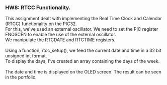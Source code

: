 ### HW8: RTCC Functionality. <br>
This assignment dealt with implementing the Real Time Clock and Calendar (RTCC) functionality on the PIC32.<br>
For this, we've used an external oscillator. We need to set the PIC register FNOSCEN to enable the use of the external oscillator.<br>
We manipulate the RTCDATE and RTCTIME registers.<br><br>
Using a function, rtcc_setup(), we feed the current date and time in a 32 bit unsigned int format.<br>
To display the days, I've created an array containing the days of the week.<br>
<br>
The date and time is displayed on the OLED screen. The result can be seen in the portfolio.